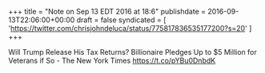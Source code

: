 +++
title = "Note on Sep 13 EDT 2016 at 18:6"
publishdate = 2016-09-13T22:06:00+00:00
draft = false
syndicated = [ 'https://twitter.com/chrisjohndeluca/status/775817836535177200?s=20' ]
+++

Will Trump Release His Tax Returns? Billionaire Pledges Up to $5 Million for Veterans if So - The New York Times https://t.co/pYBu0DnbdK
